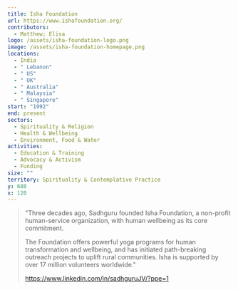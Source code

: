 ```yaml
---
title: Isha Foundation
url: https://www.ishafoundation.org/
contributors:
  - Matthew; Elisa
logo: /assets/isha-foundation-logo.png
image: /assets/isha-foundation-homepage.png
locations:
  - India
  - " Lebanon"
  - " US"
  - " UK"
  - " Australia"
  - " Malaysia"
  - " Singapore"
start: "1992"
end: present
sectors:
  - Spirituality & Religion
  - Health & Wellbeing
  - Environment, Food & Water
activities:
  - Education & Training
  - Advocacy & Activism
  - Funding
size: ""
territory: Spirituality & Contemplative Practice
y: 688
x: 120
---
```

> "Three decades ago, Sadhguru founded Isha Foundation, a non-profit human-service organization, with human wellbeing as its core commitment. 
> 
> The Foundation offers powerful yoga programs for human transformation and wellbeing, and has initiated path-breaking outreach projects to uplift rural communities. Isha is supported by over 17 million volunteers worldwide."
> 
> https://www.linkedin.com/in/sadhguruJV/?ppe=1
